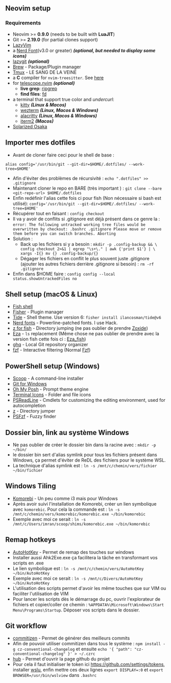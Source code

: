 ## Neovim setup

### Requirements

- Neovim >= **0.9.0** (needs to be built with **LuaJIT**)
- Git >= **2.19.0** (for partial clones support)
- [LazyVim](https://www.lazyvim.org/)
- a [Nerd Font](https://www.nerdfonts.com/)(v3.0 or greater) **_(optional, but needed to display some icons)_**
- [lazygit](https://github.com/jesseduffield/lazygit) **_(optional)_**
- [Brew](https://brew.sh/) - Package/Plugin manager
- [Tmux](https://doc.ubuntu-fr.org/tmux) - LE SANG DE LA VEINE
- a **C** compiler for `nvim-treesitter`. See [here](https://github.com/nvim-treesitter/nvim-treesitter#requirements)
- for [telescope.nvim](https://github.com/nvim-telescope/telescope.nvim) **_(optional)_**
  - **live grep**: [ripgrep](https://github.com/BurntSushi/ripgrep)
  - **find files**: [fd](https://github.com/sharkdp/fd)
- a terminal that support true color and _undercurl_:
  - [kitty](https://github.com/kovidgoyal/kitty) **_(Linux & Macos)_**
  - [wezterm](https://github.com/wez/wezterm) **_(Linux, Macos & Windows)_**
  - [alacritty](https://github.com/alacritty/alacritty) **_(Linux, Macos & Windows)_**
  - [iterm2](https://iterm2.com/) **_(Macos)_**
- [Solarized Osaka](https://github.com/craftzdog/solarized-osaka.nvim)

## Importer mes dotfiles

- Avant de cloner faire ceci pour le shell de base :

```
alias config='/usr/bin/git --git-dir=$HOME/.dotfiles/ --work-tree=$HOME'
```

- Afin d'éviter des problèmes de récursivité : `echo ".dotfiles" >> .gitignore`
- Maintenant cloner le repo en BARE (très important ) : `git clone --bare <git-repo-url> $HOME/.dotfiles`
- Enfin redéfinir l'alias cette fois ci pour fish (Non nécessaire si bash est utilisé): `config='/usr/bin/git --git-dir=$HOME/.dotfiles/ --work-tree=$HOME'`
- Récupérer tout en faisant : `config checkout`
- Il va y avoir de conflits si .gitignore est déjà présent dans ce genre la : `error: The following untracked working tree files would be overwritten by checkout:
    .bashrc
    .gitignore
Please move or remove them before you can switch branches.
Aborting`
- Solution :
  - Back up les fichiers si y a besoin : `mkdir -p .config-backup && \
config checkout 2>&1 | egrep "\s+\." | awk {'print $1'} | \
xargs -I{} mv {} .config-backup/{}`
  - Dégager les fichiers en conflit le plus souvent juste .gitignore (ajouter les autres fichiers derrière .gitignore si besoin) : `rm -rf .gitignore`
- Enfin dans $HOME faire : `config config --local status.showUntrackedFiles no`

## Shell setup (macOS & Linux)

- [Fish shell](https://fishshell.com/)
- [Fisher](https://github.com/jorgebucaran/fisher) - Plugin manager
- [Tide](https://github.com/IlanCosman/tide) - Shell theme. Use version 6: `fisher install ilancosman/tide@v6`
- [Nerd fonts](https://github.com/ryanoasis/nerd-fonts) - Powerline-patched fonts. I use Hack.
- [z for fish](https://github.com/jethrokuan/z) - Directory jumping (ne pas oublier de prendre [Zoxide](https://github.com/ajeetdsouza/zoxide))
- [Eza](https://github.com/eza-community/eza) - `ls` replacement (Même chose ne pas oublier de prendre avec la version fish cette fois ci : [Eza_fish](https://github.com/plttn/fish-eza))
- [ghq](https://github.com/x-motemen/ghq) - Local Git repository organizer
- [fzf](https://github.com/PatrickF1/fzf.fish) - Interactive filtering (Normal [Fzf](https://github.com/junegunn/fzf))

## PowerShell setup (Windows)

- [Scoop](https://scoop.sh/) - A command-line installer
- [Git for Windows](https://gitforwindows.org/)
- [Oh My Posh](https://ohmyposh.dev/) - Prompt theme engine
- [Terminal Icons](https://github.com/devblackops/Terminal-Icons) - Folder and file icons
- [PSReadLine](https://docs.microsoft.com/en-us/powershell/module/psreadline/) - Cmdlets for customizing the editing environment, used for autocompletion
- [z](https://www.powershellgallery.com/packages/z) - Directory jumper
- [PSFzf](https://github.com/kelleyma49/PSFzf) - Fuzzy finder

## Dossier bin, link au système Windows

- Ne pas oublier de créer le dossier bin dans la racine avec : `mkdir -p ~/bin/`
- le dossier bin sert d'alias symlink pour tous les fichiers présent dans Windows, ça permet d'éviter de ReDL des fichiers pour le système WSL.
- La technique d'alias symlink est : `ln -s /mnt/c/chemin/vers/fichier ~/bin/fichier`

## Windows Tiling

- [Komorebi](https://github.com/LGUG2Z/komorebi) - Un peu comme i3 mais pour Windows
- Après avoir suivi l'installation de Komorebi, créer un lien symbolique avec `komorebic`.
  Pour cela la commande est : `ln -s /mnt/c/chemin/vers/komorebic/komorebic.exe ~/bin/komorebic`
- Exemple avec moi ce serait : `ln -s /mnt/c/Users/imran/scoop/shims/komorebic.exe ~/bin/komorebic`

## Remap hotkeys

- [AutoHotKey](https://www.autohotkey.com/) - Permet de remap des touches sur windows
- Installer aussi Ahk2Exe.exe ça facilitera la tâche en transformant vos scripts en .exe
- Le lien symbolique est : `ln -s /mnt/c/chemin/vers/AutoHotKey ~/bin/AutoHotKey`
- Exemple avec moi ce serait : `ln -s /mnt/c/Divers/AutoHotKey ~/bin/AutoHotKey`
- L'utilisation des scripts permet d'avoir les même touches que sur VIM ou faciliter l'utilisation de VIM
- Pour lancer les scripts dès le démarrage du pc, ouvrir l'explorateur de fichiers et copier/coller ce chemin : `%APPDATA%\Microsoft\Windows\Start Menu\Programs\Startup`. Déposer vos scripts dans le dossier.

## Git workflow

- [commitizen](https://github.com/commitizen/cz-cli) - Permet de générer des meilleurs commits
- Afin de pouvoir utiliser commitizen dans tous le système : `npm install -g cz-conventional-changelog` et ensuite `echo '{ "path": "cz-conventional-changelog" }' > ~/.czrc`
- [hub](https://github.com/mislav/hub) - Permet d'ouvrir la page github du projet
- Pour cela il faut initialiser le token ici https://github.com/settings/tokens, installer [wslu](https://github.com/wslutilities/wslu#feature), enfin mettre ces deux lignes `export DISPLAY=:0` et `export BROWSER=/usr/bin/wslview` dans `.bashrc`
